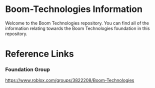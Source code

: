 # Boom-Technologies Information

Welcome to the Boom Technologies repository. You can find all of the information relating towards the Boom Technologies foundation in this repository. 

# Reference Links

### Foundation Group
https://www.roblox.com/groups/3822208/Boom-Technologies

